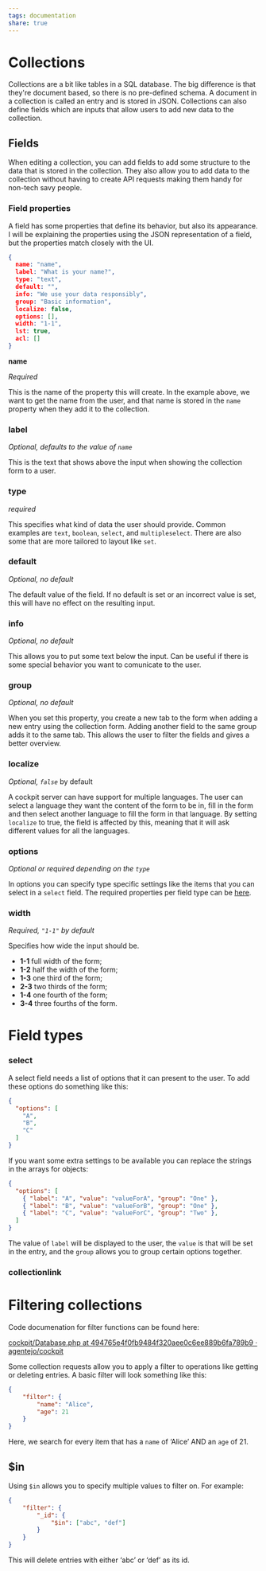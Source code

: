 ```yaml
---
tags: documentation
share: true
---
```


# Collections

Collections are a bit like tables in a SQL database. The big difference is that they're document based, so there is no pre-defined schema. A document in a collection is called an entry and is stored in JSON. Collections can also define fields which are inputs that allow users to add new data to the collection.

## Fields

When editing a collection, you can add fields to add some structure to the data that is stored in the collection. They also allow you to add data to the collection without having to create API requests making them handy for non-tech savy people.

### Field properties

A field has some properties that define its behavior, but also its appearance. I will be explaining the properties using the JSON representation of a field, but the properties match closely with the UI.

```json
{
  name: "name",
  label: "What is your name?",
  type: "text",
  default: "",
  info: "We use your data responsibly",
  group: "Basic information",
  localize: false,
  options: [],
  width: "1-1",
  lst: true,
  acl: []
}
```

**name**

_Required_

This is the name of the property this will create. In the example above, we want to get the name from the user, and that name is stored in the `name` property when they add it to the collection. 

### **label**

_Optional, defaults to the value of `name`_

This is the text that shows above the input when showing the collection form to a user.

### **type**

_required_

This specifies what kind of data the user should provide. Common examples are `text`, `boolean`, `select`, and `multipleselect`. There are also some that are more tailored to layout like `set`.

### **default**

_Optional, no default_

The default value of the field. If no default is set or an incorrect value is set, this will have no effect on the resulting input.

### **info**

_Optional, no default_

This allows you to put some text below the input. Can be useful if there is some special behavior you want to comunicate to the user.

### **group**

_Optional, no default_

When you set this property, you create a new tab to the form when adding a new entry using the collection form. Adding another field to the same group adds it to the same tab. This allows the user to filter the fields and gives a better overview.

### **localize**

_Optional, `false`_ by default

A cockpit server can have support for multiple languages. The user can select a language they want the content of the form to be in, fill in the form and then select another language to fill the form in that language. By setting `localize` to true, the field is affected by this, meaning that it will ask different values for all the languages.

### **options**

_Optional or required depending on the `type`_

In options you can specify type specific settings like the items that you can select in a `select` field. The required properties per field type can be [here](notion://www.notion.so/rster2002/Cockpit-1ddb52abd0b44189bc64fc0cbe7fa75b#field-types).

### **width**

_Required, `"1-1"` by default_

Specifies how wide the input should be.

- **1-1** full width of the form;
- **1-2** half the width of the form;
- **1-3** one third of the form;
- **2-3** two thirds of the form;
- **1-4** one fourth of the form;
- **3-4** three fourths of the form.

# Field types

### **select**

A select field needs a list of options that it can present to the user. To add these options do something like this:

```json
{
  "options": [
    "A",
    "B",
    "C"
  ]
}
```

If you want some extra settings to be available you can replace the strings in the arrays for objects:

```json
{
  "options": [
    { "label": "A", "value": "valueForA", "group": "One" },
    { "label": "B", "value": "valueForB", "group": "One" },
    { "label": "C", "value": "valueForC", "group": "Two" },
  ]
}
```

The value of `label` will be displayed to the user, the `value` is that will be set in the entry, and the `group` allows you to group certain options together.

### collectionlink

# Filtering collections

Code documenation for filter functions can be found here:

[cockpit/Database.php at 494765e4f0fb9484f320aee0c6ee889b6fa789b9 · agentejo/cockpit](https://github.com/agentejo/cockpit/blob/494765e4f0fb9484f320aee0c6ee889b6fa789b9/lib/MongoLite/Database.php#L361)

Some collection requests allow you to apply a filter to operations like getting or deleting entries. A basic filter will look something like this:

```json
{
	"filter": {
		"name": "Alice",
		"age": 21
	}
}
```

Here, we search for every item that has a `name` of ‘Alice’ AND an `age` of 21.

## $in

Using `$in` allows you to specify multiple values to filter on. For example:

```json
{
	"filter": {
		"_id": {
			"$in": ["abc", "def"]
		}
	}
}
```

This will delete entries with either ‘abc’ or ‘def’ as its id.